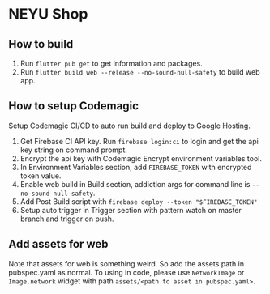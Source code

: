 # NEYU Shop

## How to build

1. Run `flutter pub get` to get information and packages.
2. Run `flutter build web --release --no-sound-null-safety` to build web app.

## How to setup Codemagic

Setup Codemagic CI/CD to auto run build and deploy to Google Hosting.

1. Get Firebase CI API key. Run `firebase login:ci` to login and get the api key string on command prompt.
2. Encrypt the api key with Codemagic Encrypt environment variables tool.
3. In Environment Variables section, add `FIREBASE_TOKEN` with encrypted token value.
4. Enable web build in Build section, addiction args for command line is `--no-sound-null-safety`.
5. Add Post Build script with `firebase deploy --token "$FIREBASE_TOKEN"`
6. Setup auto trigger in Trigger section with pattern watch on master branch and trigger on push.

## Add assets for web

Note that assets for web is something weird. So add the assets path in pubspec.yaml as normal. To using in code, please use `NetworkImage` or `Image.network` widget with path `assets/<path to asset in pubspec.yaml>`.

